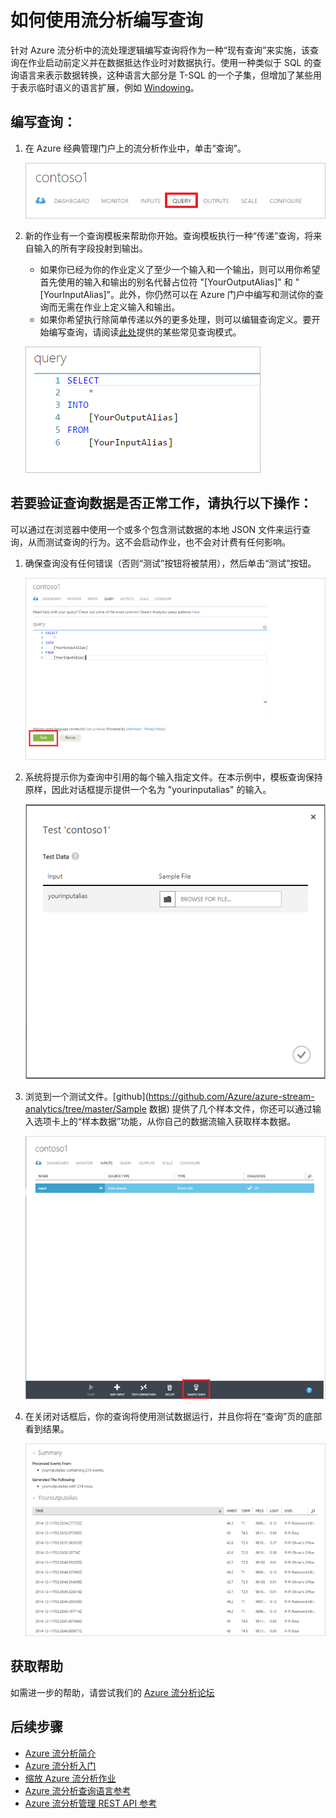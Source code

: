 <properties 
	pageTitle="如何使用流分析编写查询 | Azure" 
	description="使用流分析编写查询和查询数据 | 学习路径段。"
	keywords="如何编写查询, 查询数据, 编写查询, 正在编写查询"
	documentationCenter=""
	services="stream-analytics"
	authors="jeffstokes72" 
	manager="paulettm" 
	editor="cgronlun"/>

<tags 
	ms.service="stream-analytics" 
	ms.date="05/03/2016" 
	wacn.date="06/20/2016"/>


# 如何使用流分析编写查询

针对 Azure 流分析中的流处理逻辑编写查询将作为一种“现有查询”来实施，该查询在作业启动前定义并在数据抵达作业时对数据执行。使用一种类似于 SQL 的查询语言来表示数据转换，这种语言大部分是 T-SQL 的一个子集，但增加了某些用于表示临时语义的语言扩展，例如 [Windowing](https://msdn.microsoft.com/zh-cn/library/azure/dn835019.aspx)。

## 编写查询： ##

1. 在 Azure 经典管理门户上的流分析作业中，单击“查询”。

    ![选择查询](./media/stream-analytics-write-queries/1-stream-analytics-write-queries.png)

2.	新的作业有一个查询模板来帮助你开始。查询模板执行一种“传递”查询，将来自输入的所有字段投射到输出。

    - 如果你已经为你的作业定义了至少一个输入和一个输出，则可以用你希望首先使用的输入和输出的别名代替占位符 "[YourOutputAlias]" 和 "[YourInputAlias]"。此外，你仍然可以在 Azure 门户中编写和测试你的查询而无需在作业上定义输入和输出。
    - 如果你希望执行除简单传递以外的更多处理，则可以编辑查询定义。要开始编写查询，请阅读[此处](/documentation/articles/stream-analytics-stream-analytics-query-patterns)提供的某些常见查询模式。  
  
    ![查询数据窗口](./media/stream-analytics-write-queries/2-stream-analytics-write-queries.png)

## 若要验证查询数据是否正常工作，请执行以下操作： ##

可以通过在浏览器中使用一个或多个包含测试数据的本地 JSON 文件来运行查询，从而测试查询的行为。这不会启动作业，也不会对计费有任何影响。

1.	确保查询没有任何错误（否则“测试”按钮将被禁用），然后单击“测试”按钮。  

    ![查询数据测试](./media/stream-analytics-write-queries/3-stream-analytics-write-queries.png)

2.	系统将提示你为查询中引用的每个输入指定文件。在本示例中，模板查询保持原样，因此对话框提示提供一个名为 "yourinputalias" 的输入。

    ![测试数据查询](./media/stream-analytics-write-queries/4-stream-analytics-write-queries.png)

3.	浏览到一个测试文件。[github](https://github.com/Azure/azure-stream-analytics/tree/master/Sample 数据) 提供了几个样本文件，你还可以通过输入选项卡上的“样本数据”功能，从你自己的数据流输入获取样本数据。

    ![查询输入](./media/stream-analytics-write-queries/5-stream-analytics-write-queries.png)

4.	在关闭对话框后，你的查询将使用测试数据运行，并且你将在“查询”页的底部看到结果。

    ![查询摘要](./media/stream-analytics-write-queries/6-stream-analytics-write-queries.png)

## 获取帮助
如需进一步的帮助，请尝试我们的 [Azure 流分析论坛](https://social.msdn.microsoft.com/Forums/zh-CN/home?forum=AzureStreamAnalytics)

## 后续步骤

- [Azure 流分析简介](/documentation/articles/stream-analytics-introduction)
- [Azure 流分析入门](/documentation/articles/stream-analytics-get-started)
- [缩放 Azure 流分析作业](/documentation/articles/stream-analytics-scale-jobs)
- [Azure 流分析查询语言参考](https://msdn.microsoft.com/zh-cn/library/azure/dn834998.aspx)
- [Azure 流分析管理 REST API 参考](https://msdn.microsoft.com/zh-cn/library/azure/dn835031.aspx)

<!---HONumber=Mooncake_0307_2016-->